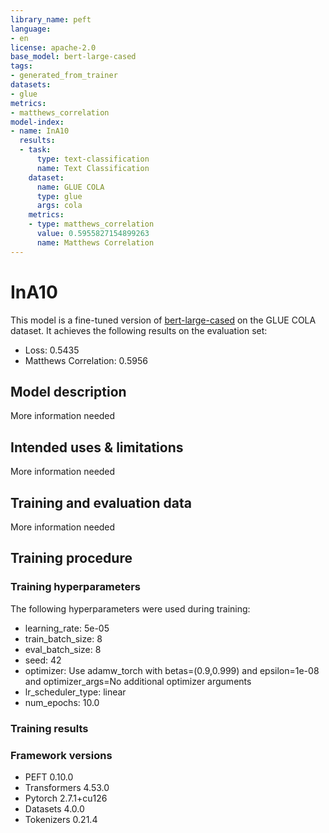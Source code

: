 ```yaml
---
library_name: peft
language:
- en
license: apache-2.0
base_model: bert-large-cased
tags:
- generated_from_trainer
datasets:
- glue
metrics:
- matthews_correlation
model-index:
- name: InA10
  results:
  - task:
      type: text-classification
      name: Text Classification
    dataset:
      name: GLUE COLA
      type: glue
      args: cola
    metrics:
    - type: matthews_correlation
      value: 0.5955827154899263
      name: Matthews Correlation
---
```


<!-- This model card has been generated automatically according to the information the Trainer had access to. You
should probably proofread and complete it, then remove this comment. -->

# InA10

This model is a fine-tuned version of [bert-large-cased](https://huggingface.co/bert-large-cased) on the GLUE COLA dataset.
It achieves the following results on the evaluation set:
- Loss: 0.5435
- Matthews Correlation: 0.5956

## Model description

More information needed

## Intended uses & limitations

More information needed

## Training and evaluation data

More information needed

## Training procedure

### Training hyperparameters

The following hyperparameters were used during training:
- learning_rate: 5e-05
- train_batch_size: 8
- eval_batch_size: 8
- seed: 42
- optimizer: Use adamw_torch with betas=(0.9,0.999) and epsilon=1e-08 and optimizer_args=No additional optimizer arguments
- lr_scheduler_type: linear
- num_epochs: 10.0

### Training results



### Framework versions

- PEFT 0.10.0
- Transformers 4.53.0
- Pytorch 2.7.1+cu126
- Datasets 4.0.0
- Tokenizers 0.21.4